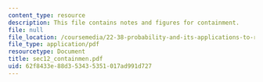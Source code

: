 ```yaml
---
content_type: resource
description: This file contains notes and figures for containment.
file: null
file_location: /coursemedia/22-38-probability-and-its-applications-to-reliability-quality-control-and-risk-assessment-fall-2005/62f8433e88d353435351017ad991d727_sec12_containmen.pdf
file_type: application/pdf
resourcetype: Document
title: sec12_containmen.pdf
uid: 62f8433e-88d3-5343-5351-017ad991d727
---
```

